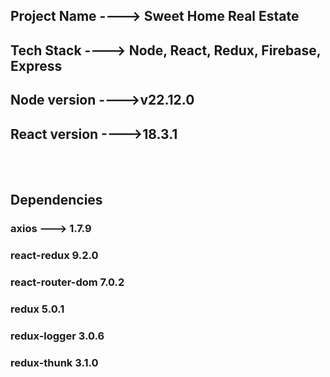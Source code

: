 <h2>Project Name ----> Sweet Home Real Estate</h2>
<h2>Tech Stack ----> Node, React, Redux, Firebase, Express </h2>
<h2>Node version ---->v22.12.0</h2>
<h2>React version ---->18.3.1</h2>
<br/>
<br/>
<h2>Dependencies</h2>
<h3>axios ---> 1.7.9<h3>
<h3>react-redux 9.2.0</h3>
<h3>react-router-dom  7.0.2</h3>
<h3>redux  5.0.1</h3>
<h3>redux-logger  3.0.6</h3>
<h3>redux-thunk  3.1.0</h3>
<h3></h3>




